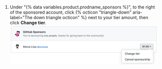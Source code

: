1. Under "{% data variables.product.prodname_sponsors %}", to the right of the sponsored account, click {% octicon "triangle-down" aria-label="The down triangle octicon" %} next to your tier amount, then click **Change tier**. ![Schaltfläche „Change tier" (Stufe ändern)](/assets/images/help/billing/edit-sponsor-billing.png)
